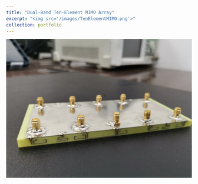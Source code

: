 ```yaml
---
title: "Dual-Band Ten-Element MIMO Array"
excerpt: "<img src='/images/TenElementMIMO.png'>"
collection: portfolio
---
```


<img src='/images/TenElementMIMO.png'> 
